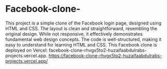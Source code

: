 # Facebook-clone-
This project is a simple clone of the Facebook login page, designed using HTML and CSS. The layout is clean and straightforward, resembling the original design. While not responsive, it effectively demonstrates fundamental web design concepts. The code is well-structured, making it easy to understand for learning HTML and CSS.
This Facebook clone is deployed on Vercel: facebook-clone-rhvgx5to2-huzaifaabdulrabs-projects.vercel.app.
https://facebook-clone-rhvgx5to2-huzaifaabdulrabs-projects.vercel.app/
